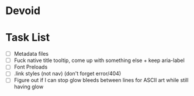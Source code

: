 # Devoid

# Task List

- [ ] Metadata files
- [ ] Fuck native title tooltip, come up with something else + keep aria-label
- [ ] Font Preloads
- [ ] .link styles (not nav) (don't forget error/404)
- [ ] Figure out if I can stop glow bleeds between lines for ASCII art while still having glow
